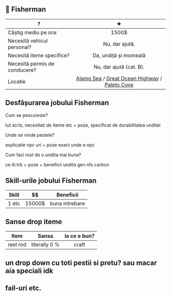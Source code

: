 ## 🗽 Fisherman

| **?** |      ★      |
| ------------- | :-----------: |
| Câștig mediu pe ora: | 1500$ |
| Necesită vehicul personal? | Nu, dar ajută. |
| Necesită iteme specifice? | Da, undiță și momeală |
| Necesită permis de conducere? | Nu, dar ajută (cat. B). |
| Locatie | [Alamo Sea](https://i.imgur.com/ycuXKzo.png) / [Great Ocean Highway](imgur) / [Paleto Cove](imgur)


## Desfășurarea jobului Fisherman

Cum se pescuieste?

tut scris, necesitati de iteme etc + poze, specificat de durabilitatea unditei

Unde se vinde pestele?

explicatie npc uri + poze exact unde e npc

Cum faci rost de o undita mai buna?

ce iti trb + poze + beneficii undita gen nfs carbon

## Skill-urile jobului Fisherman

| **Skill** |      $$      | Beneficii
| ------------- | :-----------: | :-----------: |
| 1 etc | 15000$ | buna intrebare |

## Sanse drop iteme 

| **Item** |      Sansa      | la ce e bun?
| ------------- | :-----------: | :-----------: |
| reel rod | literally 0 % | craft |

## un drop down cu toti pestii si pretu? sau macar aia speciali idk

## fail-uri etc.